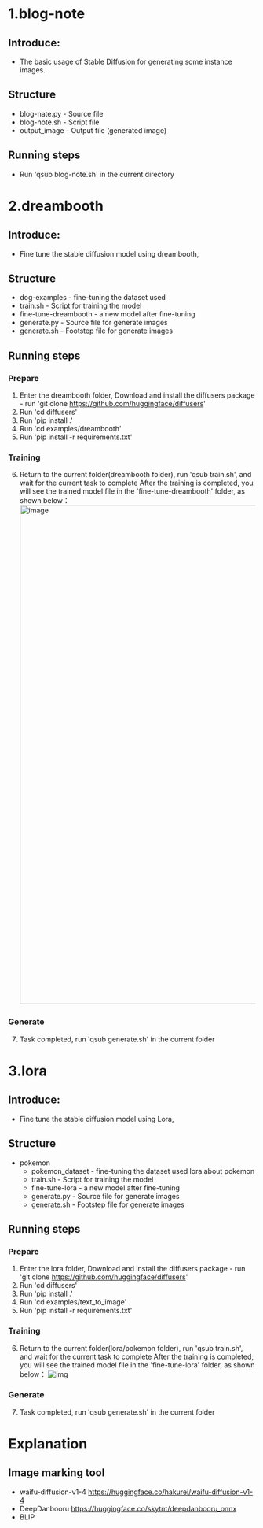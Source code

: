 # 1.blog-note

## Introduce:

- The basic usage of Stable Diffusion for generating some instance images.

## Structure

- blog-nate.py - Source file
- blog-note.sh - Script file
- output_image - Output file (generated image)

## Running steps

- Run 'qsub blog-note.sh' in the current directory

# 2.dreambooth

## Introduce:

- Fine tune the stable diffusion model using dreambooth,

## Structure

- dog-examples - fine-tuning the dataset used
- train.sh - Script for training the model
- fine-tune-dreambooth - a new model after fine-tuning
- generate.py - Source file for generate images
- generate.sh - Footstep file for generate images

## Running steps

### Prepare

1. Enter the dreambooth folder, Download and install the diffusers package - run 'git clone https://github.com/huggingface/diffusers'
2. Run 'cd diffusers'
3. Run 'pip install .'
4. Run 'cd examples/dreambooth'
5. Run 'pip install -r requirements.txt'

### Training

6. Return to the current folder(dreambooth folder), run 'qsub train.sh', and wait for the current task to complete
   After the training is completed, you will see the trained model file in the 'fine-tune-dreambooth' folder, as shown
   below：
   <img width="1014" alt="image" src="https://github.com/user-attachments/assets/2b6a8d2f-4d1d-42fd-a37b-c1d05d05189e">

### Generate

7. Task completed, run 'qsub generate.sh' in the current folder

# 3.lora

## Introduce:

- Fine tune the stable diffusion model using Lora,

## Structure

- pokemon
    - pokemon_dataset - fine-tuning the dataset used lora about pokemon
    - train.sh - Script for training the model
    - fine-tune-lora - a new model after fine-tuning
    - generate.py - Source file for generate images
    - generate.sh - Footstep file for generate images

## Running steps

### Prepare

1. Enter the lora folder, Download and install the diffusers package - run 'git clone https://github.com/huggingface/diffusers'
2. Run 'cd diffusers'
3. Run 'pip install .'
4. Run 'cd examples/text_to_image'
5. Run 'pip install -r requirements.txt'

### Training

6. Return to the current folder(lora/pokemon folder), run 'qsub train.sh', and wait for the current task to complete
   After the training is completed, you will see the trained model file in the 'fine-tune-lora' folder, as shown
   below：
   ![img](https://github.com/user-attachments/assets/c9c67f19-70ba-41d5-ab10-10644948b280)


### Generate

7. Task completed, run 'qsub generate.sh' in the current folder


# Explanation
## Image marking tool
- waifu-diffusion-v1-4 https://huggingface.co/hakurei/waifu-diffusion-v1-4
- DeepDanbooru https://huggingface.co/skytnt/deepdanbooru_onnx
- BLIP
